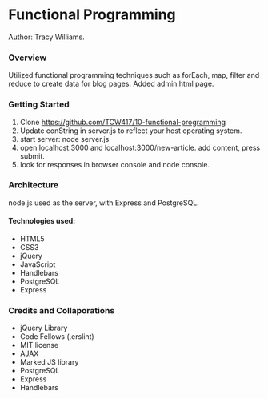 # Functional Programming

Author: Tracy Williams.

### Overview

Utilized functional programming techniques such as forEach, map, filter and reduce to create data for blog pages. Added admin.html page.

### Getting Started

1. Clone https://github.com/TCW417/10-functional-programming
2. Update conString in server.js to reflect your host operating system.
3. start server: node server.js
4. open localhost:3000 and localhost:3000/new-article. add content, press submit.
5. look for responses in browser console and node console.


### Architecture

node.js used as the server, with Express and PostgreSQL.

#### Technologies used:

- HTML5
- CSS3
- jQuery
- JavaScript
- Handlebars
- PostgreSQL
- Express

### Credits and Collaporations

- jQuery Library
- Code Fellows (.erslint)
- MIT license
- AJAX
- Marked JS library
- PostgreSQL
- Express
- Handlebars